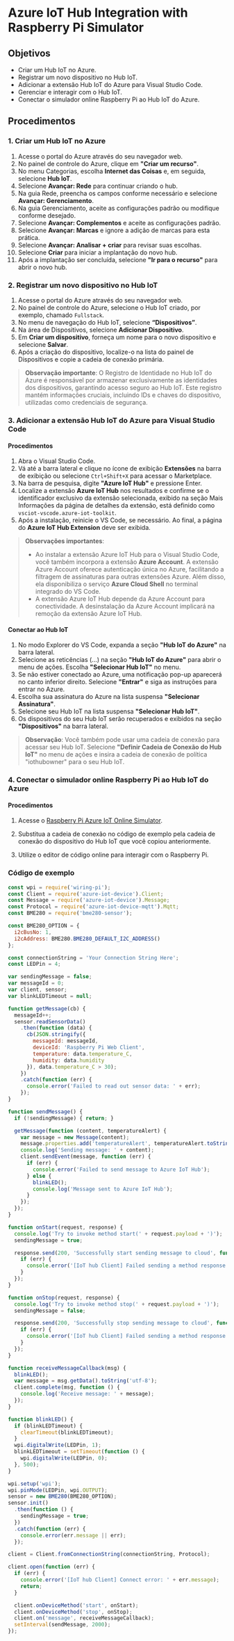 # Azure IoT Hub Integration with Raspberry Pi Simulator

## Objetivos

- Criar um Hub IoT no Azure.
- Registrar um novo dispositivo no Hub IoT.
- Adicionar a extensão Hub IoT do Azure para Visual Studio Code.
- Gerenciar e interagir com o Hub IoT.
- Conectar o simulador online Raspberry Pi ao Hub IoT do Azure.

## Procedimentos

### 1. Criar um Hub IoT no Azure

1. Acesse o portal do Azure através do seu navegador web.
2. No painel de controle do Azure, clique em **"Criar um recurso"**.
3. No menu Categorias, escolha **Internet das Coisas** e, em seguida, selecione **Hub IoT**.
4. Selecione **Avançar: Rede** para continuar criando o hub.
5. Na guia Rede, preencha os campos conforme necessário e selecione **Avançar: Gerenciamento**.
6. Na guia Gerenciamento, aceite as configurações padrão ou modifique conforme desejado.
7. Selecione **Avançar: Complementos** e aceite as configurações padrão.
8. Selecione **Avançar: Marcas** e ignore a adição de marcas para esta prática.
9. Selecione **Avançar: Analisar + criar** para revisar suas escolhas.
10. Selecione **Criar** para iniciar a implantação do novo hub.
11. Após a implantação ser concluída, selecione **"Ir para o recurso"** para abrir o novo hub.

### 2. Registrar um novo dispositivo no Hub IoT

1. Acesse o portal do Azure através do seu navegador web.
2. No painel de controle do Azure, selecione o Hub IoT criado, por exemplo, chamado `Fullstack`.
3. No menu de navegação do Hub IoT, selecione **“Dispositivos”**.
4. Na área de Dispositivos, selecione **Adicionar Dispositivo**.
5. Em **Criar um dispositivo**, forneça um nome para o novo dispositivo e selecione **Salvar**.
6. Após a criação do dispositivo, localize-o na lista do painel de Dispositivos e copie a cadeia de conexão primária.

> **Observação importante**: O Registro de Identidade no Hub IoT do Azure é responsável por armazenar exclusivamente as identidades dos dispositivos, garantindo acesso seguro ao Hub IoT. Este registro mantém informações cruciais, incluindo IDs e chaves do dispositivo, utilizadas como credenciais de segurança.

### 3. Adicionar a extensão Hub IoT do Azure para Visual Studio Code

#### Procedimentos

1. Abra o Visual Studio Code.
2. Vá até a barra lateral e clique no ícone de exibição **Extensões** na barra de exibição ou selecione `Ctrl+Shift+X` para acessar o Marketplace.
3. Na barra de pesquisa, digite **"Azure IoT Hub"** e pressione Enter.
4. Localize a extensão **Azure IoT Hub** nos resultados e confirme se o identificador exclusivo da extensão selecionada, exibido na seção Mais Informações da página de detalhes da extensão, está definido como `vsciot-vscode.azure-iot-toolkit`.
5. Após a instalação, reinicie o VS Code, se necessário. Ao final, a página do **Azure IoT Hub Extension** deve ser exibida.

> **Observações importantes**:
> - Ao instalar a extensão Azure IoT Hub para o Visual Studio Code, você também incorpora a extensão **Azure Account**. A extensão Azure Account oferece autenticação única no Azure, facilitando a filtragem de assinaturas para outras extensões Azure. Além disso, ela disponibiliza o serviço **Azure Cloud Shell** no terminal integrado do VS Code.
> - A extensão Azure IoT Hub depende da Azure Account para conectividade. A desinstalação da Azure Account implicará na remoção da extensão Azure IoT Hub.

#### Conectar ao Hub IoT

1. No modo Explorer do VS Code, expanda a seção **"Hub IoT do Azure"** na barra lateral.
2. Selecione as reticências (...) na seção **"Hub IoT do Azure"** para abrir o menu de ações. Escolha **"Selecionar Hub IoT"** no menu.
3. Se não estiver conectado ao Azure, uma notificação pop-up aparecerá no canto inferior direito. Selecione **"Entrar"** e siga as instruções para entrar no Azure.
4. Escolha sua assinatura do Azure na lista suspensa **"Selecionar Assinatura"**.
5. Selecione seu Hub IoT na lista suspensa **"Selecionar Hub IoT"**.
6. Os dispositivos do seu Hub IoT serão recuperados e exibidos na seção **"Dispositivos"** na barra lateral.

> **Observação**: Você também pode usar uma cadeia de conexão para acessar seu Hub IoT. Selecione **"Definir Cadeia de Conexão do Hub IoT"** no menu de ações e insira a cadeia de conexão de política "iothubowner" para o seu Hub IoT.

### 4. Conectar o simulador online Raspberry Pi ao Hub IoT do Azure

#### Procedimentos

1. Acesse o [Raspberry Pi Azure IoT Online Simulator](https://azure-samples.github.io/raspberry-pi-web-simulator/#GetStarted).

2. Substitua a cadeia de conexão no código de exemplo pela cadeia de conexão do dispositivo do Hub IoT que você copiou anteriormente.

3. Utilize o editor de código online para interagir com o Raspberry Pi.

### Código de exemplo

```javascript
const wpi = require('wiring-pi');
const Client = require('azure-iot-device').Client;
const Message = require('azure-iot-device').Message;
const Protocol = require('azure-iot-device-mqtt').Mqtt;
const BME280 = require('bme280-sensor');

const BME280_OPTION = {
  i2cBusNo: 1,
  i2cAddress: BME280.BME280_DEFAULT_I2C_ADDRESS()
};

const connectionString = 'Your Connection String Here';
const LEDPin = 4;

var sendingMessage = false;
var messageId = 0;
var client, sensor;
var blinkLEDTimeout = null;

function getMessage(cb) {
  messageId++;
  sensor.readSensorData()
    .then(function (data) {
      cb(JSON.stringify({
        messageId: messageId,
        deviceId: 'Raspberry Pi Web Client',
        temperature: data.temperature_C,
        humidity: data.humidity
      }), data.temperature_C > 30);
    })
    .catch(function (err) {
      console.error('Failed to read out sensor data: ' + err);
    });
}

function sendMessage() {
  if (!sendingMessage) { return; }

  getMessage(function (content, temperatureAlert) {
    var message = new Message(content);
    message.properties.add('temperatureAlert', temperatureAlert.toString());
    console.log('Sending message: ' + content);
    client.sendEvent(message, function (err) {
      if (err) {
        console.error('Failed to send message to Azure IoT Hub');
      } else {
        blinkLED();
        console.log('Message sent to Azure IoT Hub');
      }
    });
  });
}

function onStart(request, response) {
  console.log('Try to invoke method start(' + request.payload + ')');
  sendingMessage = true;

  response.send(200, 'Successfully start sending message to cloud', function (err) {
    if (err) {
      console.error('[IoT hub Client] Failed sending a method response:\n' + err.message);
    }
  });
}

function onStop(request, response) {
  console.log('Try to invoke method stop(' + request.payload + ')');
  sendingMessage = false;

  response.send(200, 'Successfully stop sending message to cloud', function (err) {
    if (err) {
      console.error('[IoT hub Client] Failed sending a method response:\n' + err.message);
    }
  });
}

function receiveMessageCallback(msg) {
  blinkLED();
  var message = msg.getData().toString('utf-8');
  client.complete(msg, function () {
    console.log('Receive message: ' + message);
  });
}

function blinkLED() {
  if (blinkLEDTimeout) {
    clearTimeout(blinkLEDTimeout);
  }
  wpi.digitalWrite(LEDPin, 1);
  blinkLEDTimeout = setTimeout(function () {
    wpi.digitalWrite(LEDPin, 0);
  }, 500);
}

wpi.setup('wpi');
wpi.pinMode(LEDPin, wpi.OUTPUT);
sensor = new BME280(BME280_OPTION);
sensor.init()
  .then(function () {
    sendingMessage = true;
  })
  .catch(function (err) {
    console.error(err.message || err);
  });

client = Client.fromConnectionString(connectionString, Protocol);

client.open(function (err) {
  if (err) {
    console.error('[IoT hub Client] Connect error: ' + err.message);
    return;
  }

  client.onDeviceMethod('start', onStart);
  client.onDeviceMethod('stop', onStop);
  client.on('message', receiveMessageCallback);
  setInterval(sendMessage, 2000);
});
